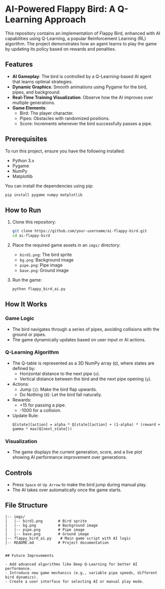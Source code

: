 # AI-Powered Flappy Bird: A Q-Learning Approach

This repository contains an implementation of Flappy Bird, enhanced with AI capabilities using Q-Learning, a popular Reinforcement Learning (RL) algorithm. The project demonstrates how an agent learns to play the game by updating its policy based on rewards and penalties.

## Features

- **AI Gameplay**: The bird is controlled by a Q-Learning-based AI agent that learns optimal strategies.
- **Dynamic Graphics**: Smooth animations using Pygame for the bird, pipes, and background.
- **Real-Time Training Visualization**: Observe how the AI improves over multiple generations.
- **Game Elements**:
  - Bird: The player character.
  - Pipes: Obstacles with randomized positions.
  - Score: Increments whenever the bird successfully passes a pipe.

## Prerequisites

To run this project, ensure you have the following installed:

- Python 3.x
- Pygame
- NumPy
- Matplotlib

You can install the dependencies using pip:

```bash
pip install pygame numpy matplotlib
```

## How to Run

1. Clone this repository:
   ```bash
   git clone https://github.com/your-username/ai-flappy-bird.git
   cd ai-flappy-bird
   ```

2. Place the required game assets in an `imgs/` directory:
   - `bird1.png`: The bird sprite
   - `bg.png`: Background image
   - `pipe.png`: Pipe image
   - `base.png`: Ground image

3. Run the game:
   ```bash
   python flappy_bird_ai.py
   ```

## How It Works

### Game Logic
- The bird navigates through a series of pipes, avoiding collisions with the ground or pipes.
- The game dynamically updates based on user input or AI actions.

### Q-Learning Algorithm
- The Q-table is represented as a 3D NumPy array (`Q`), where states are defined by:
  - Horizontal distance to the next pipe (`x`).
  - Vertical distance between the bird and the next pipe opening (`y`).
- Actions:
  - Jump (`1`): Make the bird flap upwards.
  - Do Nothing (`0`): Let the bird fall naturally.
- Rewards:
  - +15 for passing a pipe.
  - -1000 for a collision.
- Update Rule:
  ```
  Q[state][action] = alpha * Q[state][action] + (1-alpha) * (reward + gamma * max(Q[next_state]))
  ```

### Visualization
- The game displays the current generation, score, and a live plot showing AI performance improvement over generations.

## Controls

- Press `Space` or `Up Arrow` to make the bird jump during manual play.
- The AI takes over automatically once the game starts.

## File Structure

```
|-- imgs/
|   |-- bird1.png       # Bird sprite
|   |-- bg.png          # Background image
|   |-- pipe.png        # Pipe image
|   |-- base.png        # Ground image
|-- flappy_bird_ai.py    # Main game script with AI logic
|-- README.md           # Project documentation


## Future Improvements

- Add advanced algorithms like Deep Q-Learning for better AI performance.
- Introduce new game mechanics (e.g., variable pipe speeds, different bird dynamics).
- Create a user interface for selecting AI or manual play mode.


